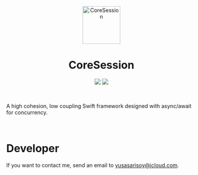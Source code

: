 <div align="center">
  <img width="100" height="100" alt="CoreSession" src="https://i.ibb.co/hVY5CHR/coresession.png">
  </br>
  <h1><b>CoreSession</b></h1>
</div>

<div align="center">

![](https://img.shields.io/badge/Editor-Xcode-informational?style=flat&logo=xcode&logoColor=white&color=FC7371) ![](https://img.shields.io/badge/Language-Swift-informational?style=flat&logo=swift&logoColor=white&color=FC7371)

</div>

</br>

A high cohesion, low coupling Swift framework designed with async/await for concurrency.

</br>

# <b>Developer</b>

If you want to contact me, send an email to yusasarisoy@icloud.com.
